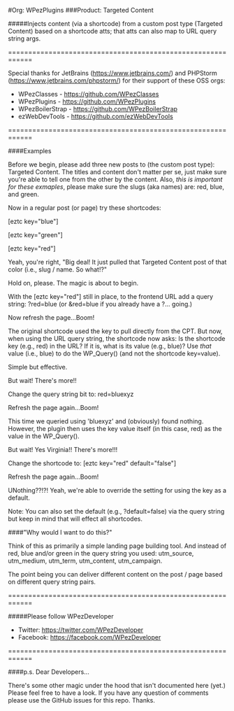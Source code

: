 #Org: WPezPlugins
###Product: Targeted Content

#####Injects content (via a shortcode) from a custom post type (Targeted Content) based on a shortcode atts; that atts can also map to URL query string args. 


============================================================

Special thanks for JetBrains (https://www.jetbrains.com/) and PHPStorm (https://www.jetbrains.com/phpstorm/) for their support of these OSS orgs: 

 - WPezClasses - https://github.com/WPezClasses
 - WPezPlugins - https://github.com/WPezPlugins
 - WPezBoilerStrap - https://github.com/WPezBoilerStrap
 - ezWebDevTools - https://github.com/ezWebDevTools

============================================================


####Examples

Before we begin, please add three new posts to (the custom post type): Targeted Content. The titles and content don't matter per se, just make sure you're able to tell one from the other by the content. Also, *this is important for these exmaples*, please make sure the slugs (aka names) are: red, blue, and green.

Now in a regular post (or page) try these shortcodes:

[eztc key="blue"]

[eztc key="green"]

[eztc key="red"]

Yeah, you're right, "Big deal! It just pulled that Targeted Content post of that color (i.e., slug / name. So what!?" 

Hold on, please. The magic is about to begin.

With the [eztc key="red"] still in place, to the frontend URL add a query string: ?red=blue (or &red=blue if you already have a ?... going.)

Now refresh the page...Boom! 

The original shortcode used the key to pull directly from the CPT. But now, when using the URL query string, the shortcode now asks: Is the shortcode key (e.g., red) in the URL? If it is, what is its value (e.g., blue)? Use *that* value (i.e., blue) to do the WP_Query() (and not the shortcode key=value).

Simple but effective. 

But wait! There's more!!

Change the query string bit to: red=bluexyz
 
Refresh the page again...Boom!

This time we queried using 'bluexyz' and (obviously) found nothing. However, the plugin then uses the key value itself (in this case, red) as the value in the WP_Query().

But wait! Yes Virginia!! There's more!!!

Change the shortcode to: [eztc key="red" default="false"]

Refresh the page again...Boom!

UNothing??!?! Yeah, we're able to override the setting for using the key as a default. 

Note: You can also set the default (e.g., ?default=false) via the query string but keep in mind that will effect all shortcodes. 


####"Why would I want to do this?"

Think of this as primarily a simple landing page building tool. And instead of red, blue and/or green in the query string you used: utm_source, utm_medium, utm_term, utm_content, utm_campaign.

The point being you can deliver different content on the post / page based on different query string pairs. 


============================================================

#####Please follow WPezDeveloper

 - Twitter: https://twitter.com/WPezDeveloper
 - Facebook: https://facebook.com/WPezDeveloper

============================================================


####p.s. Dear Developers...

There's some other magic under the hood that isn't documented here (yet.) Please feel free to have a look. If you have any question of comments please use the GitHub issues for this repo. Thanks. 
